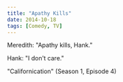 ```yaml
---
title: "Apathy Kills"
date: 2014-10-18
tags: [Comedy, TV]
---
```


Meredith: "Apathy kills, Hank."

Hank: "I don't care."

"Californication" (Season 1, Episode 4)
